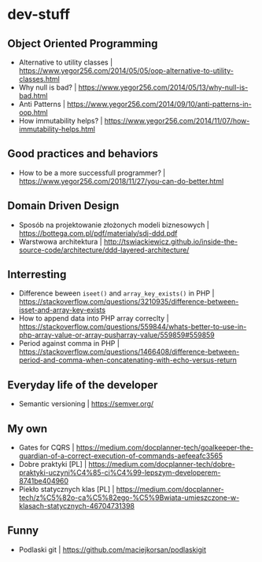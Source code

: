 # dev-stuff

## Object Oriented Programming
- Alternative to utility classes | https://www.yegor256.com/2014/05/05/oop-alternative-to-utility-classes.html
- Why null is bad? | https://www.yegor256.com/2014/05/13/why-null-is-bad.html
- Anti Patterns | https://www.yegor256.com/2014/09/10/anti-patterns-in-oop.html
- How immutability helps? | https://www.yegor256.com/2014/11/07/how-immutability-helps.html


## Good practices and behaviors
- How to be a more successfull programmer? | https://www.yegor256.com/2018/11/27/you-can-do-better.html


## Domain Driven Design
- Sposób na projektowanie złożonych modeli biznesowych | https://bottega.com.pl/pdf/materialy/sdj-ddd.pdf
- Warstwowa architektura | http://tswiackiewicz.github.io/inside-the-source-code/architecture/ddd-layered-architecture/


## Interresting
- Difference beween `iseet()` and `array_key_exists()` in PHP | https://stackoverflow.com/questions/3210935/difference-between-isset-and-array-key-exists
- How to append data into PHP array correclty | https://stackoverflow.com/questions/559844/whats-better-to-use-in-php-array-value-or-array-pusharray-value/559859#559859
- Period against comma in PHP | https://stackoverflow.com/questions/1466408/difference-between-period-and-comma-when-concatenating-with-echo-versus-return


## Everyday life of the developer
- Semantic versioning | https://semver.org/

## My own
- Gates for CQRS | https://medium.com/docplanner-tech/goalkeeper-the-guardian-of-a-correct-execution-of-commands-aefeeafc3565
- Dobre praktyki [PL] | https://medium.com/docplanner-tech/dobre-praktyki-uczyni%C4%85-ci%C4%99-lepszym-developerem-8741be404960
- Piekło statycznych klas [PL] | https://medium.com/docplanner-tech/z%C5%82o-ca%C5%82ego-%C5%9Bwiata-umieszczone-w-klasach-statycznych-46704731398


## Funny
- Podlaski git | https://github.com/maciejkorsan/podlaskigit
